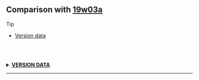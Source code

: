 ## Comparison with [19w03a](https://github.com/PixiGeko/Minecraft-generated-data/tree/19w03a)

> [!TIP]
> - [Version data](#version-data)

<br/><br/>
<details><summary><b><ins>VERSION DATA</ins></b><a name="version-data"></a></summary>
<br/>
<table><tr><th></th><th align="left">19w03a</th><th>19w03b</th></tr><tr><td>World version</td><td><pre>1922</pre></td><td><pre>1923</pre></td></tr><tr><td>Protocol version</td><td><pre>453</pre></td><td><pre>454</pre></td></tr></table>
</details>
<hr/>